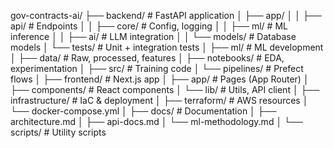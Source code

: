gov-contracts-ai/
├── backend/           # FastAPI application
│   ├── app/
│   │   ├── api/      # Endpoints
│   │   ├── core/     # Config, logging
│   │   ├── ml/       # ML inference
│   │   ├── ai/       # LLM integration
│   │   └── models/   # Database models
│   └── tests/        # Unit + integration tests
│
├── ml/               # ML development
│   ├── data/         # Raw, processed, features
│   ├── notebooks/    # EDA, experimentation
│   ├── src/          # Training code
│   └── pipelines/    # Prefect flows
│
├── frontend/         # Next.js app
│   ├── app/          # Pages (App Router)
│   ├── components/   # React components
│   └── lib/          # Utils, API client
│
├── infrastructure/   # IaC & deployment
│   ├── terraform/    # AWS resources
│   └── docker-compose.yml
│
├── docs/             # Documentation
│   ├── architecture.md
│   ├── api-docs.md
│   └── ml-methodology.md
│
└── scripts/          # Utility scripts
